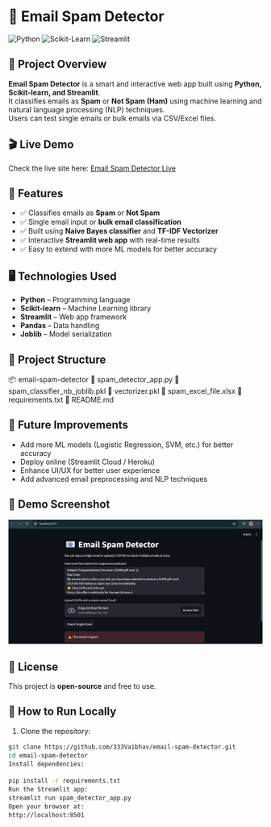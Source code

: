 # 📧 Email Spam Detector

![Python](https://img.shields.io/badge/Python-3.10-blue) ![Scikit-Learn](https://img.shields.io/badge/Scikit--Learn-ML-green) ![Streamlit](https://img.shields.io/badge/Streamlit-App-orange) 

## 🌟 Project Overview
**Email Spam Detector** is a smart and interactive web app built using **Python, Scikit-learn, and Streamlit**.  
It classifies emails as **Spam** or **Not Spam (Ham)** using machine learning and natural language processing (NLP) techniques.  
Users can test single emails or bulk emails via CSV/Excel files.

## 🎬 Live Demo
Check the live site here: [Email Spam Detector Live](https://share.streamlit.io/333vaibhav/email-spam-detector)

## 💎 Features
- ✅ Classifies emails as **Spam** or **Not Spam**  
- ✅ Single email input or **bulk email classification**  
- ✅ Built using **Naive Bayes classifier** and **TF-IDF Vectorizer**  
- ✅ Interactive **Streamlit web app** with real-time results  
- ✅ Easy to extend with more ML models for better accuracy  

## 🖥️ Technologies Used
- **Python** – Programming language  
- **Scikit-learn** – Machine Learning library  
- **Streamlit** – Web app framework  
- **Pandas** – Data handling  
- **Joblib** – Model serialization  

## 📂 Project Structure
📦 email-spam-detector
📜 spam_detector_app.py
📜 spam_classifier_nb_joblib.pkl
📜 vectorizer.pkl
📜 spam_excel_file.xlsx
📜 requirements.txt
📜 README.md

## 🎯 Future Improvements
- Add more ML models (Logistic Regression, SVM, etc.) for better accuracy  
- Deploy online (Streamlit Cloud / Heroku)  
- Enhance UI/UX for better user experience  
- Add advanced email preprocessing and NLP techniques  

## 📸 Demo Screenshot
![Demo Screenshot](Demo.png)

## 📜 License
This project is **open-source** and free to use.

## 🚀 How to Run Locally
1. Clone the repository:  
```bash
git clone https://github.com/333Vaibhav/email-spam-detector.git
cd email-spam-detector
Install dependencies:

pip install -r requirements.txt
Run the Streamlit app:
streamlit run spam_detector_app.py
Open your browser at:
http://localhost:8501

